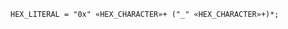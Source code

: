 <!-- This file is generated automatically by infrastructure scripts. Please don't edit by hand. -->

```{ .ebnf .slang-ebnf #HEX_LITERAL }
HEX_LITERAL = "0x" «HEX_CHARACTER»+ ("_" «HEX_CHARACTER»+)*;
```
